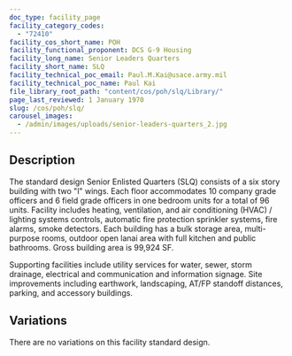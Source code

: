 ```yaml
---
doc_type: facility_page
facility_category_codes:
  - "72410"
facility_cos_short_name: POH
facility_functional_proponent: DCS G-9 Housing
facility_long_name: Senior Leaders Quarters
facility_short_name: SLQ
facility_technical_poc_email: Paul.M.Kai@usace.army.mil
facility_technical_poc_name: Paul Kai
file_library_root_path: "content/cos/poh/slq/Library/"
page_last_reviewed: 1 January 1970
slug: /cos/poh/slq/
carousel_images:
  - /admin/images/uploads/senior-leaders-quarters_2.jpg
---
```


## Description

The standard design Senior Enlisted Quarters (SLQ) consists of a six story building with two "l" wings. Each floor accommodates 10 company grade officers and 6 field grade officers in one bedroom units for a total of 96 units. Facility includes heating, ventilation, and air conditioning (HVAC) / lighting systems controls, automatic fire protection sprinkler systems, fire alarms, smoke detectors. Each building has a bulk storage area, multi-purpose rooms, outdoor open lanai area with full kitchen and public bathrooms. Gross building area is 99,924 SF.

Supporting facilities include utility services for water, sewer, storm drainage, electrical and communication and information signage. Site improvements including earthwork, landscaping, AT/FP standoff distances, parking, and accessory buildings.

## Variations

There are no variations on this facility standard design.
